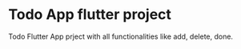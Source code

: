 # Todo App flutter project 
 Todo Flutter App prject with all functionalities like add, delete, done.  
